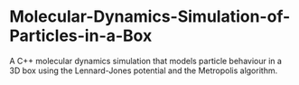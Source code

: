 # Molecular-Dynamics-Simulation-of-Particles-in-a-Box
A C++ molecular dynamics simulation that models particle behaviour in a 3D box using the Lennard-Jones potential and the Metropolis algorithm.
